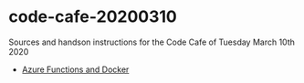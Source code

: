 # code-cafe-20200310
Sources and handson instructions for the Code Cafe of Tuesday March 10th 2020



*  [Azure Functions and Docker](./Azure%20Functions%20and%20Docker/Azure%20Functions%20and%20Docker.md)


